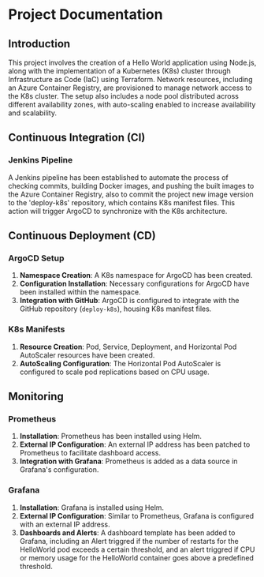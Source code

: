 # Project Documentation

## Introduction

This project involves the creation of a Hello World application using Node.js, along with the implementation of a Kubernetes (K8s) cluster through Infrastructure as Code (IaC) using Terraform. Network resources, including an Azure Container Registry, are provisioned to manage network access to the K8s cluster. The setup also includes a node pool distributed across different availability zones, with auto-scaling enabled to increase availability and scalability.

## Continuous Integration (CI)

### Jenkins Pipeline

A Jenkins pipeline has been established to automate the process of checking commits, building Docker images, and pushing the built images to the Azure Container Registry, also to commit the project new image version to the 'deploy-k8s' repository, which contains K8s manifest files. This action will trigger ArgoCD to synchronize with the K8s architecture.

## Continuous Deployment (CD)

### ArgoCD Setup

1. **Namespace Creation**: A K8s namespace for ArgoCD has been created.
2. **Configuration Installation**: Necessary configurations for ArgoCD have been installed within the namespace.
3. **Integration with GitHub**: ArgoCD is configured to integrate with the GitHub repository (`deploy-k8s`), housing K8s manifest files.

### K8s Manifests

1. **Resource Creation**: Pod, Service, Deployment, and Horizontal Pod AutoScaler resources have been created.
2. **AutoScaling Configuration**: The Horizontal Pod AutoScaler is configured to scale pod replications based on CPU usage.

## Monitoring

### Prometheus

1. **Installation**: Prometheus has been installed using Helm.
2. **External IP Configuration**: An external IP address has been patched to Prometheus to facilitate dashboard access.
3. **Integration with Grafana**: Prometheus is added as a data source in Grafana's configuration.

### Grafana

1. **Installation**: Grafana is installed using Helm.
2. **External IP Configuration**: Similar to Prometheus, Grafana is configured with an external IP address.
3. **Dashboards and Alerts**: A dashboard template has been added to Grafana, including an Alert triggred if the number of restarts for the HelloWorld pod exceeds a certain threshold, and an alert triggred if CPU or memory usage for the HelloWorld container goes above a predefined threshold.
